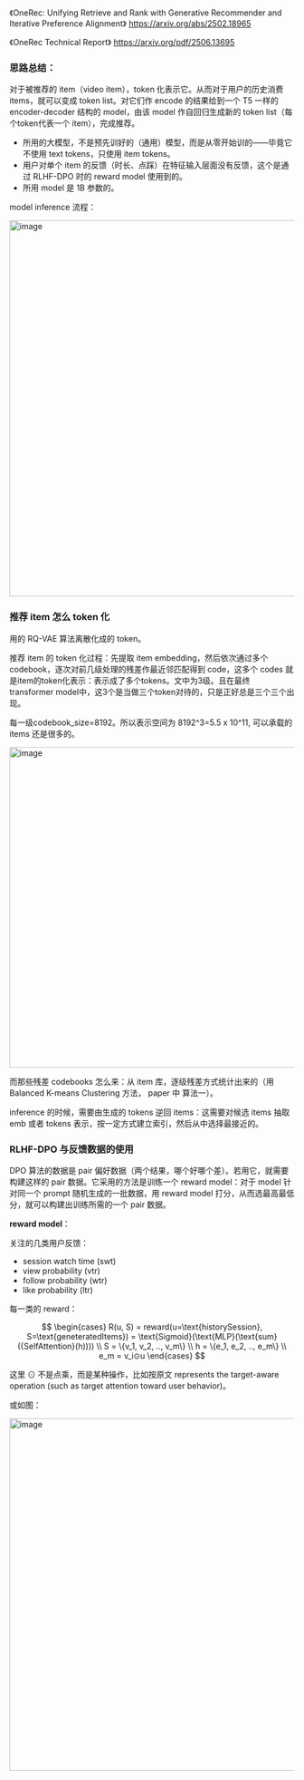《OneRec: Unifying Retrieve and Rank with Generative Recommender and Iterative Preference Alignment》 https://arxiv.org/abs/2502.18965

《OneRec Technical Report》 https://arxiv.org/pdf/2506.13695


### 思路总结：

对于被推荐的 item（video item），token 化表示它。从而对于用户的历史消费 items，就可以变成 token list。对它们作 encode 的结果给到一个 T5 一样的 encoder-decoder 结构的 model，由该 model 作自回归生成新的 token list（每个token代表一个 item），完成推荐。
- 所用的大模型，不是预先训好的（通用）模型，而是从零开始训的——毕竟它不使用 text tokens，只使用 item tokens。
- 用户对单个 item 的反馈（时长、点踩）在特征输入层面没有反馈，这个是通过 RLHF-DPO 时的 reward model 使用到的。
- 所用 model 是 1B 参数的。

model inference 流程：

<img width="1688" height="664" alt="image" src="https://github.com/user-attachments/assets/9266f9b2-3cf5-479b-a927-5274c802f797" />

### 推荐 item 怎么 token 化

用的 RQ-VAE 算法离散化成的 token。

推荐 item 的 token 化过程：先提取 item embedding，然后依次通过多个 codebook，逐次对前几级处理的残差作最近邻匹配得到 code，这多个 codes 就是item的token化表示：表示成了多个tokens。文中为3级。且在最终 transformer model中，这3个是当做三个token对待的，只是正好总是三个三个出现。

每一级codebook_size=8192。所以表示空间为 8192^3=5.5 x 10^11, 可以承载的 items 还是很多的。 

<img width="702" height="566" alt="image" src="https://github.com/user-attachments/assets/ea56028b-63d3-48a1-aadf-fd88d2e42b99" />

而那些残差 codebooks 怎么来：从 item 库，逐级残差方式统计出来的（用 Balanced K-means Clustering 方法， paper 中 算法一）。

inference 的时候，需要由生成的 tokens 逆回 items：这需要对候选 items 抽取 emb 或者 tokens 表示，按一定方式建立索引，然后从中选择最接近的。

### RLHF-DPO 与反馈数据的使用

DPO 算法的数据是 pair 偏好数据（两个结果，哪个好哪个差）。若用它，就需要构建这样的 pair 数据。它采用的方法是训练一个 reward model：对于 model 针对同一个 prompt 随机生成的一批数据，用 reward model 打分，从而选最高最低分，就可以构建出训练所需的一个 pair 数据。

**reward model**：

关注的几类用户反馈：
- session watch time (swt)
- view probability (vtr)
- follow probability (wtr)
- like probability (ltr)

每一类的 reward：

$$
\begin{cases}
R(u, S) = reward(u=\text{historySession}, S=\text{geneteratedItems}) = \text{Sigmoid}(\text{MLP}(\text{sum}({SelfAttention}(h)))) \\
S = \{v_1, v_2, .., v_m\} \\
h = \{e_1, e_2, .., e_m\} \\
e_m = v_i⊙u
\end{cases}
$$

这里 ⊙ 不是点乘，而是某种操作，比如按原文 represents the target-aware operation (such as target attention toward user behavior)。

或如图：

<img width="1134" height="622" alt="image" src="https://github.com/user-attachments/assets/b098eff5-4528-4751-98da-6f807bb02df4" />
